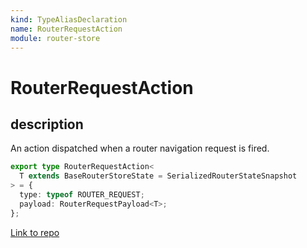 ```yaml
---
kind: TypeAliasDeclaration
name: RouterRequestAction
module: router-store
---
```


# RouterRequestAction

## description

An action dispatched when a router navigation request is fired.

```ts
export type RouterRequestAction<
  T extends BaseRouterStoreState = SerializedRouterStateSnapshot
> = {
  type: typeof ROUTER_REQUEST;
  payload: RouterRequestPayload<T>;
};
```

[Link to repo](https://github.com/ngrx/platform/blob/master/modules/router-store/src/actions.ts#L31-L36)
